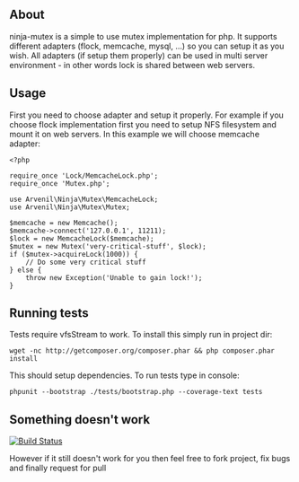 ## About

ninja-mutex is a simple to use mutex implementation for php. It supports different adapters (flock, memcache, mysql, ...) so you can setup it as you wish. All adapters (if setup them properly) can be used in multi server environment - in other words lock is shared between web servers.

## Usage

First you need to choose adapter and setup it properly. For example if you choose flock implementation first you need to setup NFS filesystem and mount it on web servers. In this example we will choose memcache adapter:

    <?php

    require_once 'Lock/MemcacheLock.php';
    require_once 'Mutex.php';

    use Arvenil\Ninja\Mutex\MemcacheLock;
    use Arvenil\Ninja\Mutex\Mutex;

    $memcache = new Memcache();
    $memcache->connect('127.0.0.1', 11211);
    $lock = new MemcacheLock($memcache);
    $mutex = new Mutex('very-critical-stuff', $lock);
    if ($mutex->acquireLock(1000)) {
        // Do some very critical stuff
    } else {
        throw new Exception('Unable to gain lock!');
    }

## Running tests

Tests require vfsStream to work. To install this simply run in project dir:

    wget -nc http://getcomposer.org/composer.phar && php composer.phar install

This should setup dependencies. To run tests type in console:

    phpunit --bootstrap ./tests/bootstrap.php --coverage-text tests

## Something doesn't work

[![Build Status](https://secure.travis-ci.org/arvenil/ninja-mutex.png?branch=master)](http://travis-ci.org/arvenil/ninja-mutex)

However if it still doesn't work for you then feel free to fork project, fix bugs and finally request for pull
